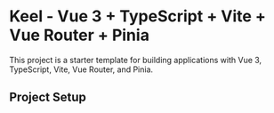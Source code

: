 # Keel - Vue 3 + TypeScript + Vite + Vue Router + Pinia

This project is a starter template for building applications with Vue 3, TypeScript, Vite, Vue Router, and Pinia.

## Project Setup
